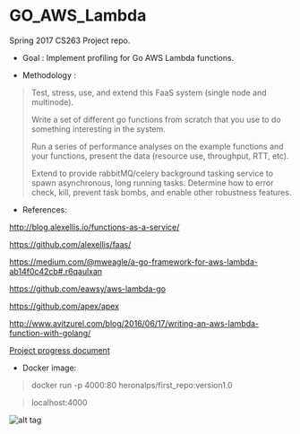 # GO_AWS_Lambda
Spring 2017 CS263 Project repo.

* Goal : Implement profiling for Go AWS Lambda functions.

* Methodology :
> Test, stress, use, and extend this FaaS system (single node and multinode).
>
> Write a set of different go functions from scratch that you use to do something interesting in the system.
>
> Run a series of performance analyses on the example functions and your functions, present the data (resource use, throughput, RTT, etc).
>
> Extend to provide rabbitMQ/celery background tasking service to spawn asynchronous, long running tasks. Determine how to error check, kill, prevent task bombs, and enable other robustness features.

* References:

http://blog.alexellis.io/functions-as-a-service/

https://github.com/alexellis/faas/

https://medium.com/@mweagle/a-go-framework-for-aws-lambda-ab14f0c42cb#.r6qaulxan

https://github.com/eawsy/aws-lambda-go

https://github.com/apex/apex

http://www.avitzurel.com/blog/2016/06/17/writing-an-aws-lambda-function-with-golang/


[Project progress document](https://docs.google.com/document/d/1tHw5Rg2PnelCtNK6GbNgs5Au3scM_-QwTklzjQPyCtA/edit?usp=sharing)


* Docker image:

> docker run -p 4000:80 heronalps/first_repo:version1.0

> localhost:4000

![alt tag](https://github.com/Heronalps/GO_AWS_Lambda/blob/master/docker/service_stack.png)
